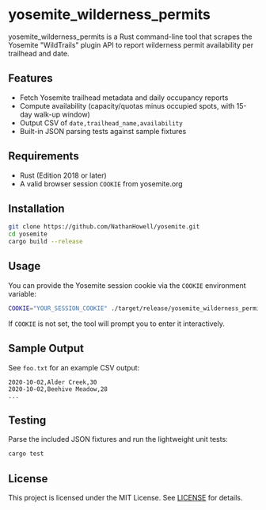 # yosemite_wilderness_permits

yosemite_wilderness_permits is a Rust command-line tool that scrapes the Yosemite "WildTrails" plugin API to report wilderness permit availability per trailhead and date.

## Features

- Fetch Yosemite trailhead metadata and daily occupancy reports
- Compute availability (capacity/quotas minus occupied spots, with 15-day walk-up window)
- Output CSV of `date,trailhead_name,availability`
- Built-in JSON parsing tests against sample fixtures

## Requirements

- Rust (Edition 2018 or later)
- A valid browser session `COOKIE` from yosemite.org

## Installation

```bash
git clone https://github.com/NathanHowell/yosemite.git
cd yosemite
cargo build --release
```

## Usage

You can provide the Yosemite session cookie via the `COOKIE` environment variable:

```bash
COOKIE="YOUR_SESSION_COOKIE" ./target/release/yosemite_wilderness_permits > availability.csv
```

If `COOKIE` is not set, the tool will prompt you to enter it interactively.

## Sample Output

See `foo.txt` for an example CSV output:

```text
2020-10-02,Alder Creek,30
2020-10-02,Beehive Meadow,28
...
```

## Testing

Parse the included JSON fixtures and run the lightweight unit tests:

```bash
cargo test
```

## License

This project is licensed under the MIT License. See [LICENSE](LICENSE) for details.